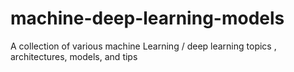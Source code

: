 # machine-deep-learning-models
A collection of various machine Learning / deep learning topics , architectures, models, and tips

